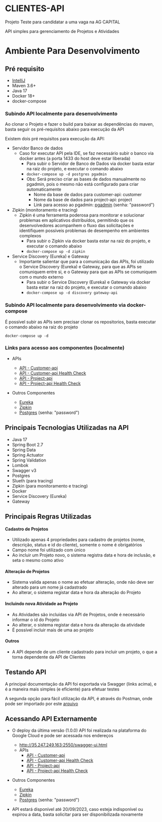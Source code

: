 # CLIENTES-API

Projeto Teste para candidatar a uma vaga na AG CAPITAL

API simples para gerenciamento de Projetos e Atividades

# Ambiente Para Desenvolvimento

## Pré requisito

- [IntelliJ](https://www.jetbrains.com/idea/download/)
- Maven 3.6+
- Java 17
- Docker 18+
- docker-compose

### Subindo API localmente para desenvolvimento

Ao clonar o Projeto e fazer o build para baixar as dependências do maven, basta seguir os pré-requisitos abaixo para
execução da API

Existem dois pré requisitos para execução da API:

- Servidor Banco de dados
    - Caso for executar API pela IDE, se faz necessário subir o banco via docker antes (a porta 1433 do host deve estar
      liberada)
        - Para subir o Servidor de Banco de Dados via docker basta estar na raiz do projeto, e executar o comando abaixo
        - ```docker-compose up -d postgres pgadmin```
        - Obs: Será preciso criar as bases de dados manualmente no pgadmin, pois o mesmo não está configurado para
          criar automaticamente
            - Nome da base de dados para customer-api: customer
            - Nome da base de dados para project-api: project
            - Link para acesso ao pgadmin: [pgadmin](http://localhost:5050/browser/) (senha: "password")
- Zipkin (monitoramento e tracing)
    - Zipkin é uma ferramenta poderosa para monitorar e solucionar problemas em aplicativos distribuídos,
      permitindo que os desenvolvedores acompanhem o fluxo das solicitações e identifiquem possíveis problemas
      de desempenho em ambientes complexos
        - Para subir o Zipkin via docker basta estar na raiz do projeto, e executar o comando abaixo
        - ```docker-compose up -d zipkin```
- Service Discovery (Eureka) e Gateway
    - Importante salientar que para a comunicação das APIs, foi utilizado o Service Discovery (Eureka) e Gateway,
      para que as APIs se comuniquem entre si, e o Gateway para que as APIs se comuniquem com o mundo externo
        - Para subir o Service Discovery (Eureka) e Gateway via docker basta estar na raiz do projeto, e executar o
          comando abaixo
        - ```docker-compose up -d discovery gateway-api```

### Subindo API localmente para desenvolvimento via docker-compose

É possível subir as APIs sem precisar clonar os repositorios, basta executar o comando abaixo na raiz do projeto

```docker-compose up -d```

### Links para acesso aos componentes (localmente)

- APIs
    - [API - Customer-api](http://localhost:6060/swagger-ui.html)
    - [API - Customer-api Health Check](http://localhost:6060/actuator/health)
    - [API - Project-api](http://localhost:6070/swagger-ui/index.html)
    - [API - Project-api Health Check](http://localhost:6070/actuator/health)

- Outros Componentes
    - [Eureka](http://localhost:8761/)
    - [Zipkin](http://localhost:9411/zipkin/)
    - [Postgres](http://localhost:5050/browser/) (senha: "password")

## Principais Tecnologias Utilizadas na API

- Java 17
- Spring Boot 2.7
- Spring Data
- Spring Actuator
- Spring Validation
- Lombok
- Swagger v3
- Postgres
- Slueth (para tracing)
- Zipkin (para monitoramento e tracing)
- Docker
- Service Discovery (Eureka)
- Gateway

## Principais Regras Utilizadas

#### Cadastro de Projetos

- Utilizado apenas 4 propriedades para cadastro de projetos (nome, descrição, status e id do cliente), somente o nome é
  obrigatórios
- Campo nome foi utilizado com único
- Ao incluir um Projeto novo, o sistema registra data e hora de inclusão, e seta o mesmo como ativo

#### Alteração de Projetos

- Sistema valida apenas o nome ao efetuar alteração, onde não deve ser alterado para um nome já cadastrado
- Ao alterar, o sistema registar data e hora da alteração do Projeto

#### Incluindo nova Atividade ao Projeto

- As Atividades são incluídas via API de Projetos, onde é necessário informar o id do Projeto
- Ao alterar, o sistema registar data e hora da alteração da atividade
- É possível incluir mais de uma ao projeto

#### Outros

- A API depende de um cliente cadastrado para incluir um projeto, o que a torna dependente da API de Clientes

## Testando API

A principal documentação da API foi exportada via Swagger (links acima), e é a maneira mais simples (e eficiente) para
efetuar testes

A segunda opção para fácil utilização da API, é através do Postman, onde pode ser importado por
este [arquivo](https://github.com/dpaula/customer-api/blob/main/Projeto%20AG%20Capital.postman_collection.json)

## Acessando API Externamente

- O deploy da última versão (1.0.0) API foi realizada na plataforma do Google Cloud e pode ser acessada nos
  endereços
    - http://35.247.249.163:2550/swagger-ui.html
    - APIs
        - [API - Customer-api](http://34.95.169.37:6060/swagger-ui.html)
        - [API - Customer-api Health Check](http://34.95.169.37:6060/actuator/health)
        - [API - Project-api](http://34.95.169.37:6070/swagger-ui/index.html)
        - [API - Project-api Health Check](http://34.95.169.37:6070/actuator/health)

- Outros Componentes
    - [Eureka](http://34.95.169.37:8761/)
    - [Zipkin](http://34.95.169.37:9411/zipkin/)
    - [Postgres](http://34.95.169.37:5050/browser/) (senha: "password")

- API estará disponível até 20/09/2023, caso esteja indisponível ou expirou a data, basta solicitar para ser
  disponibilizada novamente


